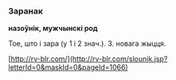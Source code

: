 ### Заранак
**назоўнік, мужчынскі род**

Тое, што і зара (у 1 і 2 знач.). З. новага жыцця.

<a rel="author">[http://rv-blr.com/](http://rv-blr.com/slounik.jsp?letterId=0&maskId=0&pageId=1066)</a>

